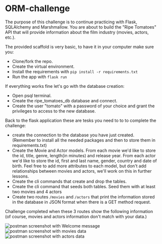 # ORM-challenge

The purpose of this challenge is to continue practicing with Flask, SQLAlchemy and Marshmallow. You are about to build the "Ripe Tomatoes" API that will provide information about the film industry (movies, actors, etc.).

The provided scaffold is very basic, to have it in your computer make sure you:

- Clone/fork the repo.
- Create the virtual environment.
- Install the requirements with ```pip install -r requirements.txt```
- Run the app with ```flask run```

If everything works fine let's go with the database creation:

- Open psql terminal.
- Create the ripe_tomatoes_db database and connect.
- Create the user "tomato" with a password of your choice and grant the privileges to access to the new database.
  
Back to the flask application these are tesks you need to to to complete the challenge:

- create the connection to the database you have just created. (Remember to install all the needed packages and then to store them in requirements.txt)
- Create the Movie and Actor models. From each movie we'd like to store the id, title, genre, length(in minutes) and release year. From each actor we'd like to store the id, first and last name, gender, country and date of birth. Feel free to add more attributes to each model, but don't add relationships between movies and actors, we'll work on this in further lessons.
- Create the cli commands that create and drop the tables.
- Create the cli command that seeds both tables. Seed them with at least two movies and 4 actors
- Create two routes ```/movies``` and ```/actors``` that print the information stored in the database in JSON format when there is a GET method request.

Challenge completed when these 3 routes show the following information (of course, movies and actors information don't match with your data.)

![postman screenshot with Welcome message](screenshots/root_get.png)
![postman screenshot with movies data](screenshots/movies_get.png)
![postman screenshot with actors data](screenshots/actors_get.png)
